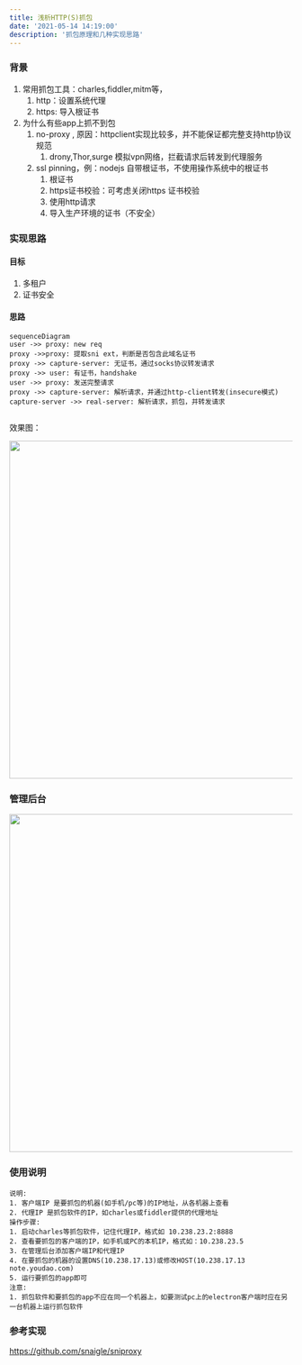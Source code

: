 ```yaml
---
title: 浅析HTTP(S)抓包
date: '2021-05-14 14:19:00'
description: '抓包原理和几种实现思路'
---
```


### 背景

1. 常用抓包工具：charles,fiddler,mitm等，
   1. http：设置系统代理
   2. https:  导入根证书
2. 为什么有些app上抓不到包
   1. no-proxy , 原因：httpclient实现比较多，并不能保证都完整支持http协议规范
      1. drony,Thor,surge 模拟vpn网络，拦截请求后转发到代理服务
   2. ssl pinning，例：nodejs 自带根证书，不使用操作系统中的根证书
      1. 根证书
      2. https证书校验：可考虑关闭https 证书校验
      3. 使用http请求
      4. 导入生产环境的证书（不安全）

### 实现思路

#### 目标

1. 多租户
2. 证书安全

#### 思路

```mermaid
sequenceDiagram
user ->> proxy: new req
proxy ->>proxy: 提取sni ext，判断是否包含此域名证书
proxy ->> capture-server: 无证书，通过socks协议转发请求
proxy ->> user: 有证书，handshake
user ->> proxy: 发送完整请求
proxy ->> capture-server: 解析请求，并通过http-client转发(insecure模式)
capture-server ->> real-server: 解析请求，抓包，并转发请求


```

效果图：

<img src="./assets/images/image-20210514171857844.png" alt="" width="600">

### 管理后台

<img src="./assets/images/image-20210514171653804.png" alt="" width="600">

### 使用说明

```
说明:
1. 客户端IP 是要抓包的机器(如手机/pc等)的IP地址，从各机器上查看
2. 代理IP 是抓包软件的IP，如charles或fiddler提供的代理地址
操作步骤:
1. 启动charles等抓包软件，记住代理IP，格式如 10.238.23.2:8888
2. 查看要抓包的客户端的IP，如手机或PC的本机IP，格式如：10.238.23.5
3. 在管理后台添加客户端IP和代理IP
4. 在要抓包的机器的设置DNS(10.238.17.13)或修改HOST(10.238.17.13 note.youdao.com)
5. 运行要抓包的app即可
注意:
1. 抓包软件和要抓包的app不应在同一个机器上，如要测试pc上的electron客户端时应在另一台机器上运行抓包软件
```

### 参考实现

https://github.com/snaigle/sniproxy